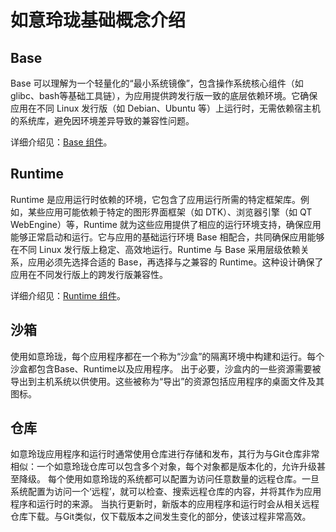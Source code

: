 # 如意玲珑基础概念介绍

## Base

Base 可以理解为一个轻量化的“最小系统镜像”，包含操作系统核心组件（如glibc、bash等基础工具链），为应用提供跨发行版一致的底层依赖环境。它确保应用在不同 Linux 发行版（如 Debian、Ubuntu 等）上运行时，无需依赖宿主机的系统库，避免因环境差异导致的兼容性问题。

详细介绍见：[Base 组件](./runtime.md)。

## Runtime

Runtime 是应用运行时依赖的环境，它包含了应用运行所需的特定框架库。例如，某些应用可能依赖于特定的图形界面框架（如 DTK）、浏览器引擎（如 QT WebEngine）等，Runtime 就为这些应用提供了相应的运行环境支持，确保应用能够正常启动和运行。它与应用的基础运行环境 Base 相配合，共同确保应用能够在不同 Linux 发行版上稳定、高效地运行。Runtime 与 Base 采用层级依赖关系，应用必须先选择合适的 Base，再选择与之兼容的 Runtime。这种设计确保了应用在不同发行版上的跨发行版兼容性。

详细介绍见：[Runtime 组件](./runtime.md)。

## 沙箱

使用如意玲珑，每个应用程序都在一个称为“沙盒”的隔离环境中构建和运行。每个沙盒都包含Base、Runtime以及应用程序。
出于必要，沙盒内的一些资源需要被导出到主机系统以供使用。这些被称为“导出”的资源包括应用程序的桌面文件及其图标。

## 仓库

如意玲珑应用程序和运行时通常使用仓库进行存储和发布，其行为与Git仓库非常相似：一个如意玲珑仓库可以包含多个对象，每个对象都是版本化的，允许升级甚至降级。
每个使用如意玲珑的系统都可以配置为访问任意数量的远程仓库。一旦系统配置为访问一个‘远程’，就可以检查、搜索远程仓库的内容，并将其作为应用程序和运行时的来源。
当执行更新时，新版本的应用程序和运行时会从相关远程仓库下载。与Git类似，仅下载版本之间发生变化的部分，使该过程非常高效。
